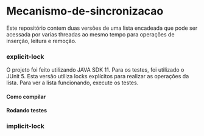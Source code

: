 # Mecanismo-de-sincronizacao

Este repositório contem duas versões de uma lista encadeada que pode ser acessada por varias threadas ao mesmo tempo para operações de inserção, leitura e remoção.

### explicit-lock

O projeto foi feito utilizando JAVA SDK 11. Para os testes, foi utilizado o JUnit 5.
Esta versão utiliza locks explícitos para realizar as operações da lista. Para ver a lista funcionando, execute os testes.

#### Como compilar

#### Rodando testes

### implicit-lock
